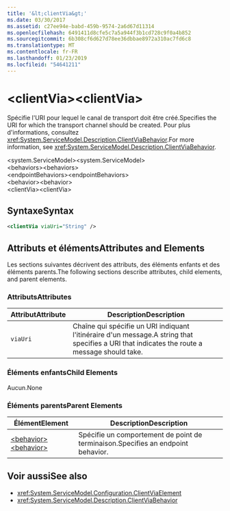 ```yaml
---
title: '&lt;clientVia&gt;'
ms.date: 03/30/2017
ms.assetid: c27ee94e-babd-459b-9574-2a6d67d11314
ms.openlocfilehash: 6491411d8cfe5c7a5a944f3b1cd728c9f0a4b852
ms.sourcegitcommit: 6b308cf6d627d78ee36dbbae8972a310ac7fd6c8
ms.translationtype: MT
ms.contentlocale: fr-FR
ms.lasthandoff: 01/23/2019
ms.locfileid: "54641211"
---
```

# <a name="ltclientviagt"></a><span data-ttu-id="92f1c-102">&lt;clientVia&gt;</span><span class="sxs-lookup"><span data-stu-id="92f1c-102">&lt;clientVia&gt;</span></span>
<span data-ttu-id="92f1c-103">Spécifie l'URI pour lequel le canal de transport doit être créé.</span><span class="sxs-lookup"><span data-stu-id="92f1c-103">Specifies the URI for which the transport channel should be created.</span></span> <span data-ttu-id="92f1c-104">Pour plus d'informations, consultez <xref:System.ServiceModel.Description.ClientViaBehavior>.</span><span class="sxs-lookup"><span data-stu-id="92f1c-104">For more information, see <xref:System.ServiceModel.Description.ClientViaBehavior>.</span></span>  
  
 <span data-ttu-id="92f1c-105">\<system.ServiceModel></span><span class="sxs-lookup"><span data-stu-id="92f1c-105">\<system.ServiceModel></span></span>  
<span data-ttu-id="92f1c-106">\<behaviors></span><span class="sxs-lookup"><span data-stu-id="92f1c-106">\<behaviors></span></span>  
<span data-ttu-id="92f1c-107">\<endpointBehaviors></span><span class="sxs-lookup"><span data-stu-id="92f1c-107">\<endpointBehaviors></span></span>  
<span data-ttu-id="92f1c-108">\<behavior></span><span class="sxs-lookup"><span data-stu-id="92f1c-108">\<behavior></span></span>  
<span data-ttu-id="92f1c-109">\<clientVia></span><span class="sxs-lookup"><span data-stu-id="92f1c-109">\<clientVia></span></span>  
  
## <a name="syntax"></a><span data-ttu-id="92f1c-110">Syntaxe</span><span class="sxs-lookup"><span data-stu-id="92f1c-110">Syntax</span></span>  
  
```xml  
<clientVia viaUri="String" />
```  
  
## <a name="attributes-and-elements"></a><span data-ttu-id="92f1c-111">Attributs et éléments</span><span class="sxs-lookup"><span data-stu-id="92f1c-111">Attributes and Elements</span></span>  
 <span data-ttu-id="92f1c-112">Les sections suivantes décrivent des attributs, des éléments enfants et des éléments parents.</span><span class="sxs-lookup"><span data-stu-id="92f1c-112">The following sections describe attributes, child elements, and parent elements.</span></span>  
  
### <a name="attributes"></a><span data-ttu-id="92f1c-113">Attributs</span><span class="sxs-lookup"><span data-stu-id="92f1c-113">Attributes</span></span>  
  
|<span data-ttu-id="92f1c-114">Attribut</span><span class="sxs-lookup"><span data-stu-id="92f1c-114">Attribute</span></span>|<span data-ttu-id="92f1c-115">Description</span><span class="sxs-lookup"><span data-stu-id="92f1c-115">Description</span></span>|  
|---------------|-----------------|  
|`viaUri`|<span data-ttu-id="92f1c-116">Chaîne qui spécifie un URI indiquant l'itinéraire d'un message.</span><span class="sxs-lookup"><span data-stu-id="92f1c-116">A string that specifies a URI that indicates the route a message should take.</span></span>|  
  
### <a name="child-elements"></a><span data-ttu-id="92f1c-117">Éléments enfants</span><span class="sxs-lookup"><span data-stu-id="92f1c-117">Child Elements</span></span>  
 <span data-ttu-id="92f1c-118">Aucun.</span><span class="sxs-lookup"><span data-stu-id="92f1c-118">None</span></span>  
  
### <a name="parent-elements"></a><span data-ttu-id="92f1c-119">Éléments parents</span><span class="sxs-lookup"><span data-stu-id="92f1c-119">Parent Elements</span></span>  
  
|<span data-ttu-id="92f1c-120">Élément</span><span class="sxs-lookup"><span data-stu-id="92f1c-120">Element</span></span>|<span data-ttu-id="92f1c-121">Description</span><span class="sxs-lookup"><span data-stu-id="92f1c-121">Description</span></span>|  
|-------------|-----------------|  
|[<span data-ttu-id="92f1c-122">\<behavior></span><span class="sxs-lookup"><span data-stu-id="92f1c-122">\<behavior></span></span>](../../../../../docs/framework/configure-apps/file-schema/wcf/behavior-of-endpointbehaviors.md)|<span data-ttu-id="92f1c-123">Spécifie un comportement de point de terminaison.</span><span class="sxs-lookup"><span data-stu-id="92f1c-123">Specifies an endpoint behavior.</span></span>|  
  
## <a name="see-also"></a><span data-ttu-id="92f1c-124">Voir aussi</span><span class="sxs-lookup"><span data-stu-id="92f1c-124">See also</span></span>
- <xref:System.ServiceModel.Configuration.ClientViaElement>
- <xref:System.ServiceModel.Description.ClientViaBehavior>
